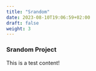 ```yaml
---
title: "Srandom"
date: 2023-08-10T19:06:59+02:00
draft: false
weight: 3
---
```


### Srandom Project

This is a test content!
